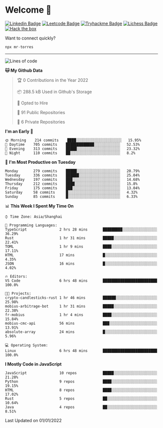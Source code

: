 # Welcome 👋

[![Linkedin Badge](https://img.shields.io/badge/-PedroTorres-blue?style=flat-square&logo=Linkedin&logoColor=white&link=https://www.linkedin.com/in/PedroTorres/)](https://www.linkedin.com/in/pedro-torres-cruz/)
[![Leetcode Badge](https://img.shields.io/badge/profile-leetcode-green)](https://leetcode.com/corfucinas/)
[![Tryhackme Badge](https://img.shields.io/badge/profile-tryhackme-blue)](https://tryhackme.com/p/Corfucinas/)
[![Lichess Badge](https://img.shields.io/badge/challenge_me-lichess-yellow)](https://lichess.org/@/Corfucinas)
[![Hack the box](https://img.shields.io/badge/hack_the_box-profile-red)](https://www.hackthebox.eu/profile/375826)

Want to connect quickly?

```javascript
npx mr-torres
```

---

<!--START_SECTION:waka-->
![Lines of code](https://img.shields.io/badge/From%20Hello%20World%20I%27ve%20Written-1.6%20million%20lines%20of%20code-blue)

**🐱 My Github Data** 

> 🏆 0 Contributions in the Year 2022
 > 
> 📦 288.5 kB Used in Github's Storage 
 > 
> 💼 Opted to Hire
 > 
> 📜 91 Public Repositories 
 > 
> 🔑 6 Private Repositories  
 > 
**I'm an Early 🐤** 

```text
🌞 Morning    214 commits    ████░░░░░░░░░░░░░░░░░░░░░   15.95% 
🌆 Daytime    705 commits    █████████████░░░░░░░░░░░░   52.53% 
🌃 Evening    313 commits    █████░░░░░░░░░░░░░░░░░░░░   23.32% 
🌙 Night      110 commits    ██░░░░░░░░░░░░░░░░░░░░░░░   8.2%

```
📅 **I'm Most Productive on Tuesday** 

```text
Monday       279 commits    █████░░░░░░░░░░░░░░░░░░░░   20.79% 
Tuesday      336 commits    ██████░░░░░░░░░░░░░░░░░░░   25.04% 
Wednesday    197 commits    ███░░░░░░░░░░░░░░░░░░░░░░   14.68% 
Thursday     212 commits    ████░░░░░░░░░░░░░░░░░░░░░   15.8% 
Friday       175 commits    ███░░░░░░░░░░░░░░░░░░░░░░   13.04% 
Saturday     58 commits     █░░░░░░░░░░░░░░░░░░░░░░░░   4.32% 
Sunday       85 commits     █░░░░░░░░░░░░░░░░░░░░░░░░   6.33%

```


📊 **This Week I Spent My Time On** 

```text
⌚︎ Time Zone: Asia/Shanghai

💬 Programming Languages: 
TypeScript               2 hrs 28 mins       █████████░░░░░░░░░░░░░░░░   36.29% 
Rust                     1 hr 31 mins        █████░░░░░░░░░░░░░░░░░░░░   22.41% 
TOML                     1 hr 9 mins         ████░░░░░░░░░░░░░░░░░░░░░   17.11% 
HTML                     17 mins             █░░░░░░░░░░░░░░░░░░░░░░░░   4.35% 
JSON                     16 mins             █░░░░░░░░░░░░░░░░░░░░░░░░   4.02%

🔥 Editors: 
VS Code                  6 hrs 48 mins       █████████████████████████   100.0%

🐱‍💻 Projects: 
crypto-candlesticks-rust 1 hr 46 mins        ██████░░░░░░░░░░░░░░░░░░░   25.98% 
mobius-arbitrage-bot     1 hr 31 mins        █████░░░░░░░░░░░░░░░░░░░░   22.38% 
fr-mobius                1 hr 4 mins         ████░░░░░░░░░░░░░░░░░░░░░   15.84% 
mobius-cmc-api           56 mins             ███░░░░░░░░░░░░░░░░░░░░░░   13.91% 
absolute-array           24 mins             █░░░░░░░░░░░░░░░░░░░░░░░░   5.96%

💻 Operating System: 
Linux                    6 hrs 48 mins       █████████████████████████   100.0%

```

**I Mostly Code in JavaScript** 

```text
JavaScript               10 repos            █████░░░░░░░░░░░░░░░░░░░░   21.28% 
Python                   9 repos             ████░░░░░░░░░░░░░░░░░░░░░   19.15% 
HTML                     8 repos             ████░░░░░░░░░░░░░░░░░░░░░   17.02% 
Rust                     5 repos             ██░░░░░░░░░░░░░░░░░░░░░░░   10.64% 
Java                     4 repos             ██░░░░░░░░░░░░░░░░░░░░░░░   8.51%

```



 Last Updated on 01/01/2022
<!--END_SECTION:waka-->
